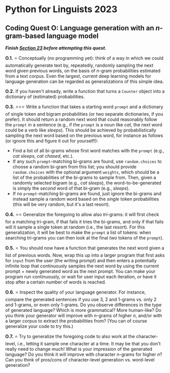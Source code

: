 # Python for Linguists 2023

## Coding Quest O: Language generation with an _n_-gram-based language model

**_Finish [Section 23](../exercises/23_quantifiers_and_counters.md) before attempting this quest._**


**O.1.** ⭐ Conceptually (no programming yet): think of a way in which we could automatically generate text by, repeatedly, randomly sampling the next word given previous words, on the basis of _n_-gram probabilities estimated from a text corpus. Even the largest, current deep learning models for language generation can be regarded as generalizations of this simple idea.

**O.2.** If you haven't already, write a function that turns a `Counter` object into a dictionary of (estimated) probabilities.

**O.3.** ⭐⭐⭐ Write a function that takes a starting word `prompt` and a dictionary of single token and bigram probabilities (or two separate dictionaries, if you prefer). It should return a random next word that could reasonably follow the `prompt` in a sentence (e.g., if the `prompt` is a noun like _cat_, the next word could be a verb like _sleeps_). This should be achieved by probabilistically sampling the next word based on the previous word, for instance as follows (or ignore this and figure it out for yourself!): 
 - Find a list of all bi-grams whose first word matches with the `prompt` (e.g., _cat sleeps_, _cat chased_, etc.). 
 - If any such `prompt`-matching bi-grams are found, use `random.choices` to choose a random bi-gram from this list; you should provide `random.choices` with the optional argument `weights`, which should be a list of the probabilities of the bi-grams to sample from. Then, given a randomly selected bigram (e.g., _cat sleeps_), the word-to-be-generated is simply the _second_ word of that bi-gram (e.g., _sleeps_). 
 - If no `prompt`-matching bi-grams are found, just ignore the bi-grams and instead sample a random word based on the _single_ token probabilities (this will be very random, but it's a last resort).

**O.4.** ⭐⭐ Generalize the foregoing to allow also _tri_-grams: it will first check for a matching tri-gram, if that fails it tries the bi-grams, and only if that fails will it sample a single token at random (i.e., the last resort). For this generalization, it will be best to make the `prompt` a list of tokens: when searching tri-grams you can then look at the final _two_ tokens of the `prompt`).

**O.5.** ⭐ You should now have a function that generates the next word given a list of previous words. Now, wrap this up into a larger program that first asks for `input` from the user (the writing prompt) and then enters a potentially infinite loop that continuously samples the next word by using the current prompt + newly generated word as the next prompt. You can make your program run continuously, or wait for user input each iteration, or have it stop after a certain number of words is reached.

**O.6.** ⭐ Inspect the quality of your language generator. For instance, compare the generated sentences if you use 3, 2 and 1-grams vs. only 2 and 1-grams, or even only 1-grams. Do you observe differences in the type of generated language? Which is more grammatical? More human-like? Do you think your generator will improve with _n_-grams of higher _n_, and/or with a larger corpus to extract the probabilities from? (You can of course generalize your code to try this.)

**O.7.** ⭐ Try to generalize the foregoing code to also work at the character-level, i.e., letting it sample one character at a time. It may be that you don't really need to change much! What is your impression of the generated language? Do you think it will improve with character _n_-grams for higher _n_? Can you think of pros/cons of character-level generation vs. word-level generation?

